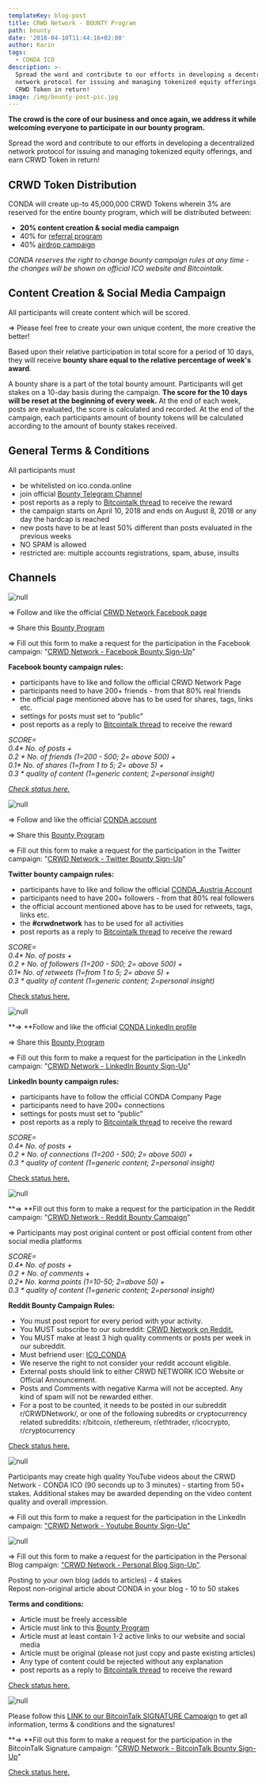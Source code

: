```yaml
---
templateKey: blog-post
title: CRWD Network - BOUNTY Program
path: bounty
date: '2018-04-10T11:44:16+02:00'
author: Karin
tags:
  - CONDA ICO
description: >-
  Spread the word and contribute to our efforts in developing a decentralized
  network protocol for issuing and managing tokenized equity offerings, and earn
  CRWD Token in return!
image: /img/bounty-post-pic.jpg
---
```

<style>.blog__details--content img {width: 100%!important;max-width:100%!important;margin-right:0; }</style>

**The crowd is the core of our business and once again, we address it while welcoming everyone to participate in our bounty program.**

Spread the word and contribute to our efforts in developing a decentralized network protocol for issuing and managing tokenized equity offerings, and earn CRWD Token in return!

## 

## CRWD Token Distribution

CONDA will create up-to 45,000,000 CRWD Tokens wherein 3% are reserved for the entire bounty program, which will be distributed between:

* **20% content creation & social media campaign**
* 40% for [referral program](https://ico.conda.online/crwd-network-referral-program/)
* 40% [airdrop campaign](https://ico.conda.online/crwd-network-airdrop/)

_CONDA reserves the right to change bounty campaign rules at any time - the changes will be shown on official ICO website and Bitcointalk._

## Content Creation & Social Media Campaign

All participants will create content which will be scored. 

⇒ Please feel free to create your own unique content, the more creative the better!

Based upon their relative participation in total score for a period of 10 days, they will receive **bounty share equal to the relative percentage of week's award**. 

A bounty share is a part of the total bounty amount. Participants will get stakes on a 10-day basis during the campaign. **The score for the 10 days will be reset at the beginning of every week.** At the end of each week, posts are evaluated, the score is calculated and recorded. At the end of the campaign, each participants amount of bounty tokens will be calculated according to the amount of bounty stakes received. 

## General Terms & Conditions

All participants must

* be whitelisted on ico.conda.online
* join official [Bounty Telegram Channel](https://t.me/crwd_network_bounty)
* post reports as a reply to [Bitcointalk thread](https://bitcointalk.org/index.php?topic=3350625.msg35072610#msg35072610) to receive the reward
* the campaign starts on April 10, 2018 and ends on August 8, 2018 or any day the hardcap is reached
* new posts have to be at least 50% different than posts evaluated in the previous weeks
* NO SPAM is allowed
* restricted are: multiple accounts registrations, spam, abuse, insults

## Channels

![null](/img/facebook-banner.jpg)

⇒ Follow and like the official [CRWD Network Facebook page](https://www.facebook.com/crwdnetwork/)

⇒ Share this [Bounty Program](https://ico.conda.online/crwd-network-bounty-program/)

⇒ Fill out this form to make a request for the participation in the Facebook campaign: "[CRWD Network - Facebook Bounty Sign-Up](https://goo.gl/forms/pZH5dtoj7Mq5QKMU2)"

**Facebook bounty campaign rules:**

* participants have to like and follow the official CRWD Network Page
* participants need to have 200+ friends - from that 80% real friends
* the official page mentioned above has to be used for shares, tags, links etc.
* settings for posts must set to “public”
* post reports as a reply to [Bitcointalk thread](https://bitcointalk.org/index.php?topic=3350625.msg35072610#msg35072610) to receive the reward

_SCORE=_\
_0.4* No. of posts +_\
_0.2 * No. of friends (1=200 - 500; 2= above 500) +_\
_0.1* No. of shares (1=from 1 to 5; 2= above 5) +_\
_0.3 * quality of content (1=generic content; 2=personal insight)_

[_Check status here._](http://goo.gl/GxNQNo)

![null](/img/twitter-banner.jpg)

⇒ Follow and like the official [CONDA account](https://twitter.com/conda_austria) 

⇒ Share this [Bounty Program](https://ico.conda.online/crwd-network-bounty-program/)

⇒ Fill out this form to make a request for the participation in the Twitter campaign: "[CRWD Network - Twitter Bounty Sign-Up](https://goo.gl/forms/vuJbGQ8joHTgGDV52)"

**Twitter bounty campaign rules:**

* participants have to like and follow the official [CONDA_Austria Account](https://twitter.com/conda_austria)
* participants need to have 200+ followers - from that 80% real followers
* the official account mentioned above has to be used for retweets, tags, links etc.
* the **\#crwdnetwork** has to be used for all activities
* post reports as a reply to [Bitcointalk thread](https://bitcointalk.org/index.php?topic=3350625.msg35072610#msg35072610) to receive the reward

_SCORE=_\
_0.4* No. of posts +_\
_0.2 * No. of followers (1=200 - 500; 2= above 500) +_\
_0.1* No. of retweets (1=from 1 to 5; 2= above 5) +_\
_0.3 * quality of content (1=generic content; 2=personal insight)_

[Check status here.](https://docs.google.com/spreadsheets/d/18OCx62nZ1Qsb_BhC6pLWgOdyPxlwh-wrVFwsDZz94J4/edit?usp=sharing)

![null](/img/linkedin-banner.jpg)

**⇒ **Follow and like the official [CONDA LinkedIn profile](https://www.linkedin.com/company/conda-unternehmensberatungs-gmbh)

⇒ Share this [Bounty Program](https://ico.conda.online/crwd-network-bounty-program/)

⇒ Fill out this form to make a request for the participation in the LinkedIn campaign: "[CRWD Network - LinkedIn Bounty Sign-Up](https://goo.gl/forms/f3NSgqqMDcLpHzZ53)"

**LinkedIn bounty campaign rules:**

* participants have to follow the official CONDA Company Page
* participants need to have 200+ connections
* settings for posts must set to “public”
* post reports as a reply to [Bitcointalk thread](https://bitcointalk.org/index.php?topic=3350625.msg35072610#msg35072610) to receive the reward

_SCORE=_\
_0.4* No. of posts +_\
_0.2 * No. of connections (1=200 - 500; 2= above 500) +_\
_0.3 * quality of content (1=generic content; 2=personal insight)_

[Check status here.](https://goo.gl/5jwgoH)

![null](/img/reddit-banner.jpg)

**⇒ **Fill out this form to make a request for the participation in the Reddit campaign: "[CRWD Network - Reddit Bounty Campaign](https://goo.gl/forms/736o1vSbI4S1be9B3)"

⇒ Participants may post original content or post official content from other social media platforms

_SCORE=_\
_0.4* No. of posts +_\
_0.2 * No. of comments +_\
_0.2* No. karma points (1=10-50; 2=above 50) +_\
_0.3 * quality of content (1=generic content; 2=personal insight)_

**Reddit Bounty Campaign Rules:**

* You must post report for every period with your activity. 
* You MUST subscribe to our subreddit: [CRWD Network on Reddit.](https://www.reddit.com/r/CRWDNetwork/) 
* You MUST make at least 3 high quality comments  or posts per week in our subreddit. 
* Must befriend user: [ICO_CONDA
  ](https://www.reddit.com/user/ICO_CONDA/)
* We reserve the right to not consider your reddit account eligible.
* External posts should link to either CRWD NETWORK ICO Website or Official Announcement.
* Posts and Comments with negative Karma will not be accepted. Any kind of spam will not be rewarded either.
* For a post to be counted, it needs to be posted in our subreddit r/CRWDNetwork/, or one of the following subredits or cryptocurrency related subreddits:  r/bitcoin, r/ethereum, r/ethtrader, r/icocrypto, r/cryptocurrency

[Check status here.](https://goo.gl/rjky2x)

![null](/img/youtube-banner.jpg)

Participants may create high quality YouTube videos about the CRWD Network - CONDA ICO (90 seconds up to 3 minutes) - starting from 50+ stakes. Additional stakes may be awarded depending on the video content quality and overall impression. 

⇒ Fill out this form to make a request for the participation in the LinkedIn campaign: ["CRWD Network - Youtube Bounty Sign-Up"](https://goo.gl/forms/m4N6KM8UCrqIJq9s1)

![null](/img/personal-blog-banner.jpg)

⇒ Fill out this form to make a request for the participation in the Personal Blog campaign: ["CRWD Network - Personal Blog Sign-Up"](https://goo.gl/forms/tUmcdMjnoIeJBQm43).

Posting to your own blog (adds to articles) - 4 stakes\
Repost non-original article about CONDA in your blog - 10 to 50 stakes

**Terms and conditions:**

* Article must be freely accessible
* Article must link to this [Bounty Program](https://ico.conda.online/crwd-network-bounty-program/)
* Article must at least contain 1-2 active links to our website and social media
* Article must be original (please not just copy and paste existing articles)
* Any type of content could be rejected without any explanation 
* post reports as a reply to [Bitcointalk thread](https://bitcointalk.org/index.php?topic=3350625.msg35072610#msg35072610) to receive the reward

[Check status here.](https://docs.google.com/spreadsheets/d/1qBQVYEmYGKvRBz_2GB9C66_9beJcbpaIT2jVGQNhanI/edit?usp=sharing)

![null](/img/bitcointalk-banner.jpg)

Please follow this [LINK to our BitcoinTalk SIGNATURE Campaign](https://bitcointalk.org/index.php?topic=3350625.msg35072610#msg35072610) to get all information, terms & conditions and the signatures!

**⇒ **Fill out this form to make a request for the participation in the BitcoinTalk Signature campaign: "[CRWD Network - BitcoinTalk Bounty Sign-Up](https://goo.gl/forms/cCa3TydYc5uhtVv13)"

[Check status here.](https://goo.gl/osTKAL)
